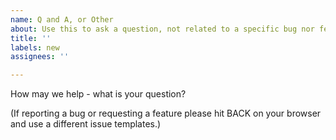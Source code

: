 ```yaml
---
name: Q and A, or Other
about: Use this to ask a question, not related to a specific bug nor feature request. (Note our contributor agreement at https://github.com/verilator/verilator/blob/master/docs/CONTRIBUTING.rst)
title: ''
labels: new
assignees: ''

---
```


How may we help - what is your question?

(If reporting a bug or requesting a feature please hit BACK on your browser and use a different issue templates.)
